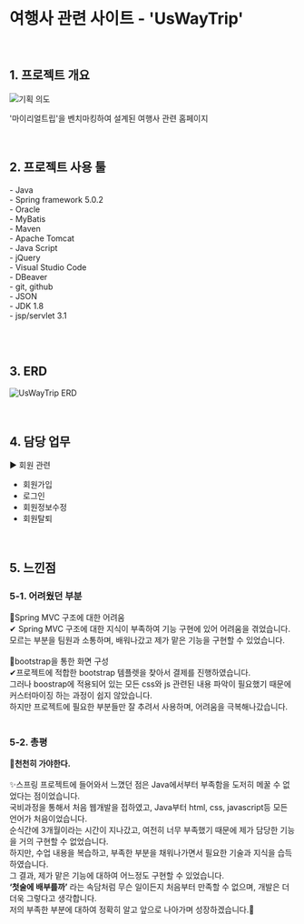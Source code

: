 <h1>여행사 관련 사이트 - 'UsWayTrip'</h1>

<br>
<h2>1. 프로젝트 개요</h2>

![기획 의도](https://github.com/INgenious-with/uswaytrip/assets/120389213/bc63da03-bd22-4c6d-b29c-f293cc9c92b9)

'마이리얼트립'을 벤치마킹하여 설계된 여행사 관련 홈페이지<br> 

</div>

<br>
<h2>2. 프로젝트 사용 툴</h2>
- Java<br>
- Spring framework 5.0.2<br>
- Oracle<br>
- MyBatis<br>
- Maven<br>
- Apache Tomcat<br>
- Java Script<br>
- jQuery<br>
- Visual Studio Code<br>
- DBeaver<br>
- git, github<br>
- JSON<br>
- JDK 1.8<br>
- jsp/servlet 3.1<br>

<br><br>
<h2>3. ERD</h2>

![UsWayTrip ERD](https://github.com/INgenious-with/uswaytrip/assets/120389213/d930ded9-6912-49eb-b0c4-0d9242009a4c)

<br>
<h2>4. 담당 업무</h2>

▶ 회원 관련
- 회원가입
- 로그인
- 회원정보수정
- 회원탈퇴

<br>
<h2>5. 느낀점</h2>
<h3>5-1. 어려웠던 부분</h3>

📌Spring MVC 구조에 대한 어려움<br>
✔ Spring MVC 구조에 대한 지식이 부족하여 기능 구현에 있어 어려움을 겪었습니다.<br>
모르는 부분을 팀원과 소통하며, 배워나갔고 제가 맡은 기능을 구현할 수 있었습니다.
<br><br>
📌bootstrap을 통한 화면 구성<br>
✔프로젝트에 적합한 bootstrap 템플렛을 찾아서 결제를 진행하였습니다.<br>
그러나 boostrap에 적용되어 있는 모든 css와 js 관련된 내용 파악이 필요했기 때문에 커스터마이징 하는 과정이 쉽지 않았습니다.<br>
하지만 프로젝트에 필요한 부분들만 잘 추려서 사용하며, 어려움을 극복해나갔습니다. 
<br><br>

<h3>5-2. 총평</h3>
<strong>🐢천천히 가야한다.</strong><br><br>
✨스프링 프로젝트에 들어와서 느꼈던 점은 Java에서부터 부족함을 도저히 메꿀 수 없었다는 점이었습니다.<br>
국비과정을 통해서 처음 웹개발을 접하였고, Java부터 html, css, javascript등 모든 언어가 처음이었습니다.<br>
순식간에 3개월이라는 시간이 지나갔고, 여전히 너무 부족했기 때문에 제가 담당한 기능을 거의 구현할 수 없었습니다.<br>
하지만, 수업 내용을 복습하고, 부족한 부분을 채워나가면서 필요한 기술과 지식을 습득하였습니다.<br>
그 결과, 제가 맡은 기능에 대하여 어느정도 구현할 수 있었습니다.<br>
<strong>‘첫술에 배부를까’</strong> 라는 속담처럼 무슨 일이든지 처음부터 만족할 수 없으며, 개발은 더더욱 그렇다고 생각합니다.<br>
저의 부족한 부분에 대하여 정확히 알고 앞으로 나아가며 성장하겠습니다.🥪
